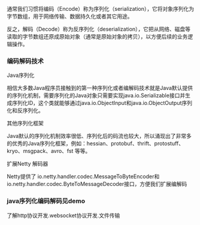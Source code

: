 通常我们习惯将编码（Encode）称为序列化（serialization），它将对象序列化为字节数组，用于网络传输、数据持久化或者其它用途。

反之，解码（Decode）称为反序列化（deserialization），它把从网络、磁盘等读取的字节数组还原成原始对象（通常是原始对象的拷贝），以方便后续的业务逻辑操作。


### 编码解码技术
Java序列化

相信大多数Java程序员接触到的第一种序列化或者编解码技术就是Java默认提供的序列化机制，需要序列化的Java对象只需要实现java.io.Serializable接口并生成序列化ID，这个类就能够通过java.io.ObjectInput和java.io.ObjectOutput序列化和反序列化。

其他序列化框架

Java默认的序列化机制效率很低、序列化后的码流也较大，所以涌现出了非常多的优秀的Java序列化框架，例如：hessian、protobuf、thrift、protostuff、kryo、msgpack、avro、fst 等等。

扩展Netty 解码器

Netty提供了 io.netty.handler.codec.MessageToByteEncoder和io.netty.handler.codec.ByteToMessageDecoder接口，方便我们扩展编解码


### java序列化编码解码见demo
了解http协议开发.websocket协议开发.文件传输

